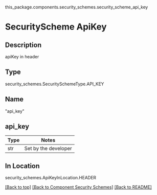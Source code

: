 this_package.components.security_schemes.security_scheme_api_key
# SecurityScheme ApiKey

## Description
apiKey in header

## Type
security_schemes.SecuritySchemeType.API_KEY

## Name
"api_key"

## api_key
Type | Notes
---- | ------
str  | Set by the developer

## In Location
security_schemes.ApiKeyInLocation.HEADER

[[Back to top]](#top) [[Back to Component Security Schemes]](../../../README.md#Component-SecuritySchemes) [[Back to README]](../../../README.md)
